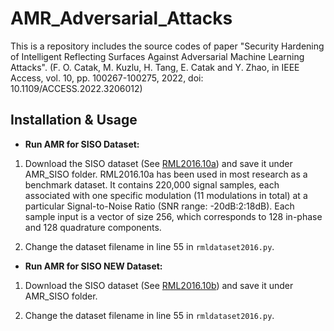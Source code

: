 # AMR_Adversarial_Attacks
This is a repository includes the source codes of paper "Security Hardening of Intelligent Reflecting Surfaces Against Adversarial Machine Learning Attacks". (F. O. Catak, M. Kuzlu, H. Tang, E. Catak and Y. Zhao, in IEEE Access, vol. 10, pp. 100267-100275, 2022, doi: 10.1109/ACCESS.2022.3206012) 

## Installation & Usage
* **Run AMR for SISO Dataset:**
1. Download the SISO dataset (See [RML2016.10a](https://www.dropbox.com/scl/fo/md1b7n1xibyf500sdt8nq/h?dl=0&rlkey=y2b7ph8aozkyci7xgb3lv2z7t)) and save it under AMR_SISO folder. RML2016.10a has been used in most research as a benchmark dataset. It contains 220,000 signal samples, each associated with one specific modulation (11 modulations in total) at a particular Signal-to-Noise Ratio (SNR range: -20dB:2:18dB). Each sample input is a vector of size 256, which corresponds to 128 in-phase and 128 quadrature components.

2. Change the dataset filename in line 55 in `rmldataset2016.py`. 



* **Run AMR for SISO NEW Dataset:**
1. Download the SISO dataset (See [RML2016.10b](https://www.dropbox.com/s/pohcm3tft4kwk6h/RML2016.10b.dat?dl=0)) and save it under AMR_SISO folder.

2. Change the dataset filename in line 55 in `rmldataset2016.py`. 
